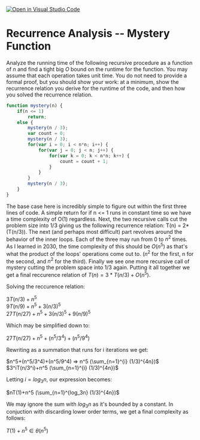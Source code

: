 [![Open in Visual Studio Code](https://classroom.github.com/assets/open-in-vscode-718a45dd9cf7e7f842a935f5ebbe5719a5e09af4491e668f4dbf3b35d5cca122.svg)](https://classroom.github.com/online_ide?assignment_repo_id=11974149&assignment_repo_type=AssignmentRepo)
# Recurrence Analysis -- Mystery Function

Analyze the running time of the following recursive procedure as a function of
$n$ and find a tight big $O$ bound on the runtime for the function. You may
assume that each operation takes unit time. You do not need to provide a formal
proof, but you should show your work: at a minimum, show the recurrence relation
you derive for the runtime of the code, and then how you solved the recurrence
relation.

```javascript
function mystery(n) {
    if(n <= 1)
        return;
    else {
        mystery(n / 3);
        var count = 0;
        mystery(n / 3);
        for(var i = 0; i < n*n; i++) {
            for(var j = 0; j < n; j++) {
                for(var k = 0; k < n*n; k++) {
                    count = count + 1;
                }
            }
        }
        mystery(n / 3);
    }
}
```
The base case here is incredibly simple to figure out within the first three lines of code. A simple return for if n <= 1 runs in constant time so we have a time complexity of O(1) regardless. Next, the two recursive calls cut the problem size into 1/3 giving us the following recurrence relation: T(n) = 2*(T(n/3)). The next (and perhaps most difficult) part revolves around the behavior of the inner loops. Each of the three may run from 0 to $n^2$ times. As I learned in 2030, the time complexity of this should be $O(n^5)$ as that's what the product of the loops' operations come out to. ($n^2$ for the first, n for the second, and $n^2$ for the third). Finally we see one more recursive call of mystery cutting the problem space into 1/3 again. Putting it all together we get a final reccurence relation of $T(n) = 3*T(n/3) + O(n^5)$.

Solving the reccurence relation:

$3T(n/3)+n^5$  
$9T(n/9)+n^5+3(n/3)^5$  
$27T(n/27)+n^5+3(n/3)^5+9(n/9)^5$  

Which may be simplified down to:  

$27T(n/27)+n^5+(n^5/3^4)+(n^5/9^4)$  

Rewriting as a summation that runs for i iterations we get:  

$n^5+(n^5/3^4)+(n^5/9^4) => n^5 (\sum_{n=1}^{i} (1/3)^{4n})$  
$3^iT(n/3^i)+n^5 (\sum_{n=1}^{i} (1/3)^{4n})$  

Letting $i = log_3n$, our expression becomes:  

$nT(1)+n^5 (\sum_{n=1}^{log_3n} (1/3)^{4n})$  

We may ignore the sum with $log_3n$ as it's bounded by a constant. In conjuction with discarding lower order terms, we get a final complexity as follows:  

$T(1)+n^5 \in \theta (n^5)$
